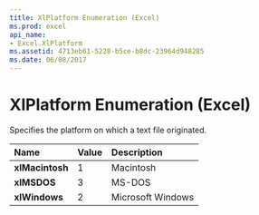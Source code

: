 ```yaml
---
title: XlPlatform Enumeration (Excel)
ms.prod: excel
api_name:
- Excel.XlPlatform
ms.assetid: 4713eb61-5228-b5ce-b8dc-23964d948285
ms.date: 06/08/2017
---
```



# XlPlatform Enumeration (Excel)

Specifies the platform on which a text file originated.



|Name|Value|Description|
|:-----|:-----|:-----|
| **xlMacintosh**|1|Macintosh|
| **xlMSDOS**|3|MS-DOS|
| **xlWindows**|2|Microsoft Windows|

